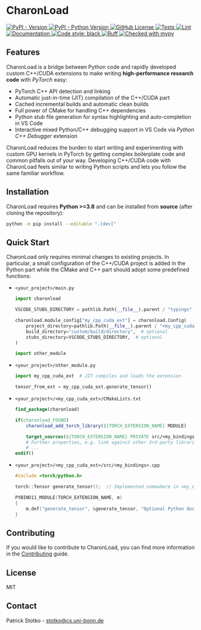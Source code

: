 <!-- start readme -->

# CharonLoad

<!---
<p align="center">
-->
<a href="https://pypi.python.org/pypi/charonload">
    <img alt="PyPI - Version" src="https://img.shields.io/pypi/v/charonload">
</a>
<a href="https://pypi.python.org/pypi/charonload">
    <img alt="PyPI - Python Version" src="https://img.shields.io/pypi/pyversions/charonload">
</a>
<a href="https://github.com/vc-bonn/charonload/blob/main/LICENSE">
    <img alt="GitHub License" src="https://img.shields.io/github/license/vc-bonn/charonload"/>
</a>
<a href="https://github.com/vc-bonn/charonload/actions/workflows/tests.yml">
    <img alt="Tests" src="https://github.com/vc-bonn/charonload/actions/workflows/tests.yml/badge.svg">
</a>
<a href="https://github.com/vc-bonn/charonload/actions/workflows/lint.yml">
    <img alt="Lint" src="https://github.com/vc-bonn/charonload/actions/workflows/lint.yml/badge.svg">
</a>
<a href="https://vc-bonn.github.io/charonload">
    <img alt="Documentation" src="https://img.shields.io/badge/docs-Latest-green.svg"/>
</a>
<a href="https://github.com/psf/black">
    <img alt="Code style: black" src="https://img.shields.io/badge/code%20style-black-000000.svg"/>
</a>
<a href="https://github.com/astral-sh/ruff">
    <img src="https://img.shields.io/endpoint?url=https://raw.githubusercontent.com/astral-sh/ruff/main/assets/badge/v2.json" alt="Ruff" style="max-width:100%;">
</a>
<a href="https://mypy-lang.org">
    <img alt="Checked with mypy" src="https://www.mypy-lang.org/static/mypy_badge.svg">
</a>
<!---
</p>
-->

## Features

CharonLoad is a bridge between Python code and rapidly developed custom C++/CUDA extensions to make writing **high-performance research code** with *PyTorch* easy:

- PyTorch C++ API detection and linking
- Automatic just-in-time (JIT) compilation of the C++/CUDA part
- Cached incremental builds and automatic clean builds
- Full power of CMake for handling C++ dependencies
- Python stub file generation for syntax highlighting and auto-completion in VS Code
- Interactive mixed Python/C++ debugging support in VS Code via *Python C++ Debugger* extension

CharonLoad reduces the burden to start writing and experimenting with custom GPU kernels in PyTorch by getting complex boilerplate code and common pitfalls out of your way. Developing C++/CUDA code with CharonLoad feels similar to writing Python scripts and lets you follow the same familiar workflow.


## Installation

CharonLoad requires **Python >=3.8** and can be installed from **source** (after cloning the repository):

```sh
python -m pip install --editable ".[dev]"
```


## Quick Start

CharonLoad only requires minimal changes to existing projects. In particular, a small configuration of the C++/CUDA project is added in the Python part while the CMake and C++ part should adopt some predefined functions:

- `<your_project>/main.py`
  
    ```python
    import charonload

    VSCODE_STUBS_DIRECTORY = pathlib.Path(__file__).parent / "typings"

    charonload.module_config["my_cpp_cuda_ext"] = charonload.Config(
        project_directory=pathlib.Path(__file__).parent / "<my_cpp_cuda_ext>",
        build_directory="custom/build/directory",  # optional
        stubs_directory=VSCODE_STUBS_DIRECTORY,  # optional
    )

    import other_module
    ```

- `<your_project>/other_module.py`
  
    ```python
    import my_cpp_cuda_ext  # JIT compiles and loads the extension

    tensor_from_ext = my_cpp_cuda_ext.generate_tensor()
    ```

- `<your_project>/<my_cpp_cuda_ext>/CMakeLists.txt`
  
    ```cmake
    find_package(charonload)

    if(charonload_FOUND)
        charonload_add_torch_library(${TORCH_EXTENSION_NAME} MODULE)

        target_sources(${TORCH_EXTENSION_NAME} PRIVATE src/<my_bindings>.cpp)
        # Further properties, e.g. link against other 3rd-party libraries, etc.
        # ...
    endif()
    ```

- ``<your_project>/<my_cpp_cuda_ext>/src/<my_bindings>.cpp``

    ```cpp
    #include <torch/python.h>

    torch::Tensor generate_tensor();  // Implemented somewhere in <my_cpp_cuda_ext>

    PYBIND11_MODULE(TORCH_EXTENSION_NAME, m)
    {
        m.def("generate_tensor", &generate_tensor, "Optional Python docstring");
    }
    ```


## Contributing

If you would like to contribute to CharonLoad, you can find more information in the [Contributing](https://vc-bonn.github.io/charonload/src/contributing.html) guide.


## License

MIT


## Contact

Patrick Stotko - <a href="mailto:stotko@cs.uni-bonn.de">stotko@cs.uni-bonn.de</a><br/>

<!-- end readme -->
